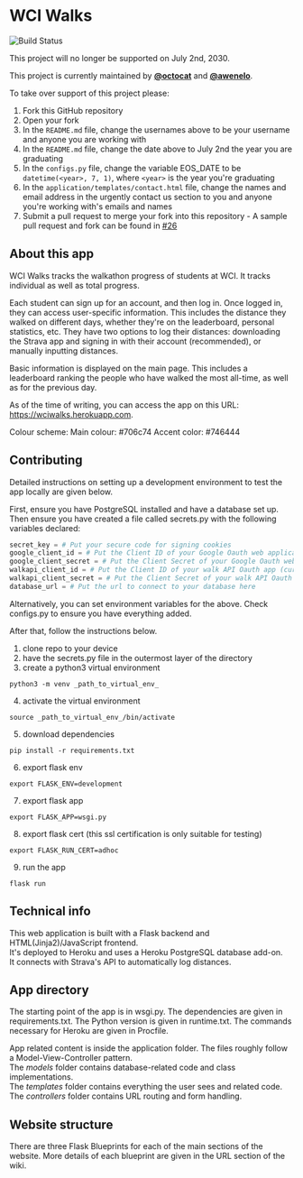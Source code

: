 # WCI Walks
![Build Status](https://travis-ci.com/WCI-Computer-Science/WCI-Walks.svg?branch=main "Build Status")

This project will no longer be supported on July 2nd, 2030.

This project is currently maintained by **[@octocat](https://github.com/octocat)** and **[@awenelo](https://github.com/awenelo)**.

To take over support of this project please:
1. Fork this GitHub repository
2. Open your fork
3. In the `README.md` file, change the usernames above to be your username and anyone you are working with
4. In the `README.md` file, change the date above to July 2nd the year you are graduating
5. In the `configs.py` file, change the variable EOS_DATE to be `datetime(<year>, 7, 1)`, where `<year>` is the year you're graduating
6. In the `application/templates/contact.html` file, change the names and email address in the urgently contact us section to you and anyone you're working with's emails and names
7. Submit a pull request to merge your fork into this repository - A sample pull request and fork can be found in [#26](https://github.com/WCI-Computer-Science/WCI-Walks/pull/26)

## About this app
WCI Walks tracks the walkathon progress of students at WCI. It tracks individual as well as total progress.

Each student can sign up for an account, and then log in.
Once logged in, they can access user-specific information. This includes the distance they walked on different days, whether they're on the leaderboard, personal statistics, etc. They have two options to log their distances: downloading the Strava app and signing in with their account (recommended), or manually inputting distances.

Basic information is displayed on the main page. This includes a leaderboard ranking the people who have walked the most all-time, as well as for the previous day.

As of the time of writing, you can access the app on this URL: https://wciwalks.herokuapp.com.  

Colour scheme:
Main colour: #706c74
Accent color: #746444

## Contributing
Detailed instructions on setting up a development environment to test the app locally are given below.

First, ensure you have PostgreSQL installed and have a database set up.
Then ensure you have created a file called secrets.py with the following variables declared:
```python
secret_key = # Put your secure code for signing cookies
google_client_id = # Put the Client ID of your Google Oauth web application
google_client_secret = # Put the Client Secret of your Google Oauth web application
walkapi_client_id = # Put the Client ID of your walk API Oauth app (currently Strava)
walkapi_client_secret = # Put the Client Secret of your walk API Oauth app (currently Strava)
database_url = # Put the url to connect to your database here
```
Alternatively, you can set environment variables for the above. Check configs.py to ensure you have everything added.

After that, follow the instructions below.

1. clone repo to your device
2. have the secrets.py file in the outermost layer of the directory
3. create a python3 virtual environment
```
python3 -m venv _path_to_virtual_env_
```
4. activate the virtual environment
```
source _path_to_virtual_env_/bin/activate
```
5. download dependencies
```
pip install -r requirements.txt
```
6. export flask env
```
export FLASK_ENV=development
```
7. export flask app
```
export FLASK_APP=wsgi.py
```
8. export flask cert (this ssl certification is only suitable for testing)
```
export FLASK_RUN_CERT=adhoc
```
9. run the app
```
flask run
```

## Technical info
This web application is built with a Flask backend and HTML(Jinja2)/JavaScript frontend.  
It's deployed to Heroku and uses a Heroku PostgreSQL database add-on.  
It connects with Strava's API to automatically log distances.  

## App directory
The starting point of the app is in wsgi.py.
The dependencies are given in requirements.txt.
The Python version is given in runtime.txt.
The commands necessary for Heroku are given in Procfile.


App related content is inside the application folder.
The files roughly follow a Model-View-Controller pattern.  
The _models_ folder contains database-related code and class implementations.  
The _templates_ folder contains everything the user sees and related code.  
The _controllers_ folder contains URL routing and form handling.

## Website structure
There are three Flask Blueprints for each of the main sections of the website.
More details of each blueprint are given in the URL section of the wiki.

